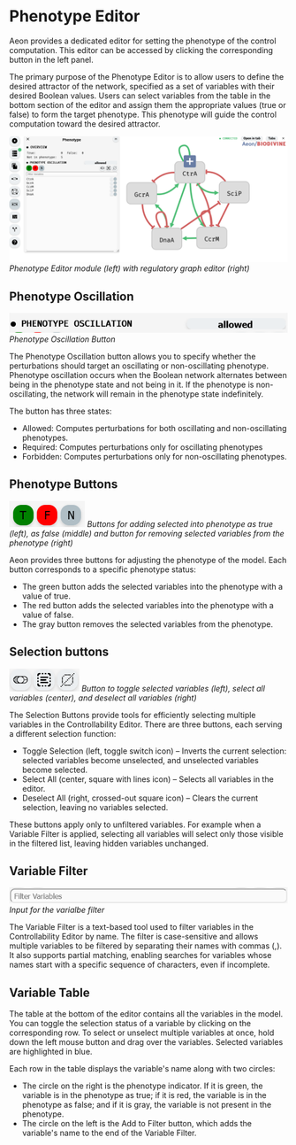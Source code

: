 # Phenotype Editor

Aeon provides a dedicated editor for setting the phenotype of the control computation. This editor can be accessed by clicking the corresponding button in the left panel.

The primary purpose of the Phenotype Editor is to allow users to define the desired attractor of the network, specified as a set of variables with their desired Boolean values. Users can select variables from the table in the bottom section of the editor and assign them the appropriate values (true or false) to form the target phenotype. This phenotype will guide the control computation toward the desired attractor.

![Phenotype Editor](../../assets/phenotype_editor.png)
*Phenotype Editor module (left) with regulatory graph editor (right)*

## Phenotype Oscillation

![Phenotype Oscillation Button](../../assets/oscillation_button.png)
*Phenotype Oscillation Button*

The Phenotype Oscillation button allows you to specify whether the perturbations should target an oscillating or non-oscillating phenotype. Phenotype oscillation occurs when the Boolean network alternates between being in the phenotype state and not being in it. If the phenotype is non-oscillating, the network will remain in the phenotype state indefinitely.

The button has three states:

- Allowed: Computes perturbations for both oscillating and non-oscillating phenotypes.
- Required: Computes perturbations only for oscillating phenotypes
- Forbidden: Computes perturbations only for non-oscillating phenotypes.

## Phenotype Buttons

![Phenotype Buttons](../../assets/phenotype_buttons.png)
*Buttons for adding selected into phenotype as true (left), as false (middle) and button for removing selected variables from the phenotype (right)*

Aeon provides three buttons for adjusting the phenotype of the model. Each button corresponds to a specific phenotype status:

- The green button adds the selected variables into the phenotype with a value of true.
- The red button adds the selected variables into the phenotype with a value of false.
- The gray button removes the selected variables from the phenotype.

## Selection buttons

![Selection Buttons](../../assets/selection_buttons.png)
*Button to toggle selected variables (left), select all variables (center), and deselect all variables (right)*

The Selection Buttons provide tools for efficiently selecting multiple variables in the Controllability Editor. There are three buttons, each serving a different selection function:

- Toggle Selection (left, toggle switch icon) – Inverts the current selection: selected variables become unselected, and unselected variables become selected.
- Select All (center, square with lines icon) – Selects all variables in the editor.
- Deselect All (right, crossed-out square icon) – Clears the current selection, leaving no variables selected.

These buttons apply only to unfiltered variables. For example when a Variable Filter is applied, selecting all variables will select only those visible in the filtered list, leaving hidden variables unchanged. 

## Variable Filter

![Variable Filter](../../assets/variable_filter.png)
*Input for the varialbe filter*

The Variable Filter is a text-based tool used to filter variables in the Controllability Editor by name. The filter is case-sensitive and allows multiple variables to be filtered by separating their names with commas (,). It also supports partial matching, enabling searches for variables whose names start with a specific sequence of characters, even if incomplete.

## Variable Table

The table at the bottom of the editor contains all the variables in the model. You can toggle the selection status of a variable by clicking on the corresponding row. To select or unselect multiple variables at once, hold down the left mouse button and drag over the variables. Selected variables are highlighted in blue.

Each row in the table displays the variable's name along with two circles:

- The circle on the right is the phenotype indicator. If it is green, the variable is in the phenotype as true; if it is red, the variable is in the phenotype as false; and if it is gray, the variable is not present in the phenotype.
- The circle on the left is the Add to Filter button, which adds the variable's name to the end of the Variable Filter.
